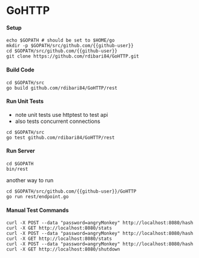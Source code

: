 # GoHTTP

#### Setup
```
echo $GOPATH # should be set to $HOME/go
mkdir -p $GOPATH/src/github.com/{{github-user}}
cd $GOPATH/src/github.com/{{github-user}}
git clone https://github.com/rdibari84/GoHTTP.git
```

#### Build Code
```
cd $GOPATH/src
go build github.com/rdibari84/GoHTTP/rest
```

#### Run Unit Tests
- note unit tests use httptest to test api
- also tests concurrent connections
```
cd $GOPATH/src
go test github.com/rdibari84/GoHTTP/rest
```

#### Run Server
```
cd $GOPATH
bin/rest
```
another way to run
```
cd $GOPATH/src/github.com/{{github-user}}/GoHTTP
go run rest/endpoint.go
```

#### Manual Test Commands
```
curl -X POST --data "password=angryMonkey" http://localhost:8080/hash
curl -X GET http://localhost:8080/stats
curl -X POST --data "password=angryMonkey" http://localhost:8080/hash
curl -X GET http://localhost:8080/stats
curl -X POST --data "password=angryMonkey" http://localhost:8080/hash
curl -X GET http://localhost:8080/shutdown
```


